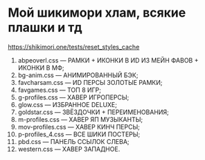 # Мой шикимори хлам, всякие плашки и тд
https://shikimori.one/tests/reset_styles_cache

1. abpeoverl.css — РАМКИ + ИКОНКИ В ИD ИЗ МЕЙН ФАВОВ + ИКОНКИ В МФ;
2. bg-anim.css — АНИМИРОВАННЫЙ БЭК;
3. favcharsam.css — ИD ПЕРСЫ ЗОЛОТЫЕ РАМКИ;
4. favgames.css — ТОП 8 ИГР;
5. g-profiles.css — ХАВЕР ИГРОПЕРСЫ;
6. glow.css — ИЗБРАННОЕ DELUXE;
7. goldstar.css — ЗВЁЗДОЧКИ + ПЕРЕИМЕНОВАНИЯ;
8. m-profiles.css — ХАВЕР ЯП МУЗЫКАНТЫ;
9. mov-profiles.css — ХАВЕР КИНЧ ПЕРСЫ;
10. p-profiles_4.css — ВСЕ ШИКИ ПОСТЕРЫ;
11. pbd.css — ПАНЕЛЬ ССЫЛОК СЛЕВА;
12. western.css — ХАВЕР ЗАПАДНОЕ.

